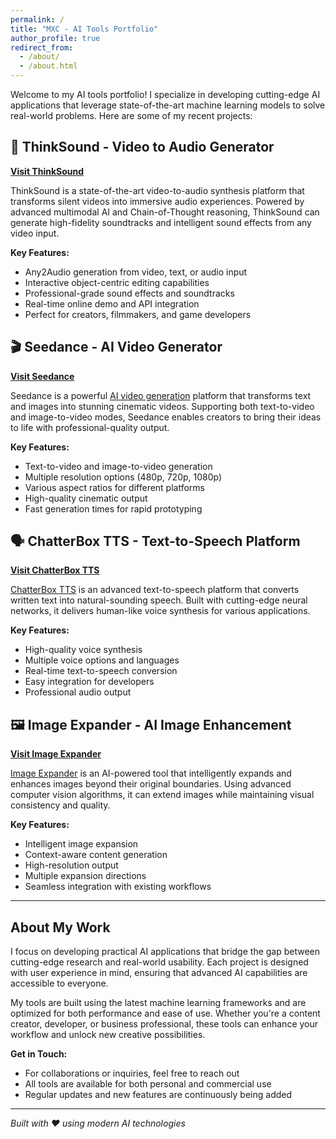 ```yaml
---
permalink: /
title: "MXC - AI Tools Portfolio"
author_profile: true
redirect_from: 
  - /about/
  - /about.html
---
```


<!-- # MXC - AI Tools Portfolio -->

Welcome to my AI tools portfolio! I specialize in developing cutting-edge AI applications that leverage state-of-the-art machine learning models to solve real-world problems. Here are some of my recent projects:

## 🎵 ThinkSound - Video to Audio Generator

**[Visit ThinkSound](https://thinksound.app/)**

ThinkSound is a state-of-the-art video-to-audio synthesis platform that transforms silent videos into immersive audio experiences. Powered by advanced multimodal AI and Chain-of-Thought reasoning, ThinkSound can generate high-fidelity soundtracks and intelligent sound effects from any video input.

**Key Features:**
- Any2Audio generation from video, text, or audio input
- Interactive object-centric editing capabilities
- Professional-grade sound effects and soundtracks
- Real-time online demo and API integration
- Perfect for creators, filmmakers, and game developers

## 🎬 Seedance - AI Video Generator

**[Visit Seedance](https://seedance.run/)**

Seedance is a powerful [AI video generation](https://seedance.run/) platform that transforms text and images into stunning cinematic videos. Supporting both text-to-video and image-to-video modes, Seedance enables creators to bring their ideas to life with professional-quality output.

**Key Features:**
- Text-to-video and image-to-video generation
- Multiple resolution options (480p, 720p, 1080p)
- Various aspect ratios for different platforms
- High-quality cinematic output
- Fast generation times for rapid prototyping

## 🗣️ ChatterBox TTS - Text-to-Speech Platform

**[Visit ChatterBox TTS](https://chatterboxtts.net/)**

[ChatterBox TTS](https://chatterboxtts.net/) is an advanced text-to-speech platform that converts written text into natural-sounding speech. Built with cutting-edge neural networks, it delivers human-like voice synthesis for various applications.

**Key Features:**
- High-quality voice synthesis
- Multiple voice options and languages
- Real-time text-to-speech conversion
- Easy integration for developers
- Professional audio output

## 🖼️ Image Expander - AI Image Enhancement

**[Visit Image Expander](https://imageexpander.org/)**

[Image Expander](https://imageexpander.org/) is an AI-powered tool that intelligently expands and enhances images beyond their original boundaries. Using advanced computer vision algorithms, it can extend images while maintaining visual consistency and quality.

**Key Features:**
- Intelligent image expansion
- Context-aware content generation
- High-resolution output
- Multiple expansion directions
- Seamless integration with existing workflows

---

## About My Work

I focus on developing practical AI applications that bridge the gap between cutting-edge research and real-world usability. Each project is designed with user experience in mind, ensuring that advanced AI capabilities are accessible to everyone.

My tools are built using the latest machine learning frameworks and are optimized for both performance and ease of use. Whether you're a content creator, developer, or business professional, these tools can enhance your workflow and unlock new creative possibilities.

**Get in Touch:**
- For collaborations or inquiries, feel free to reach out
- All tools are available for both personal and commercial use
- Regular updates and new features are continuously being added

---

*Built with ❤️ using modern AI technologies*
